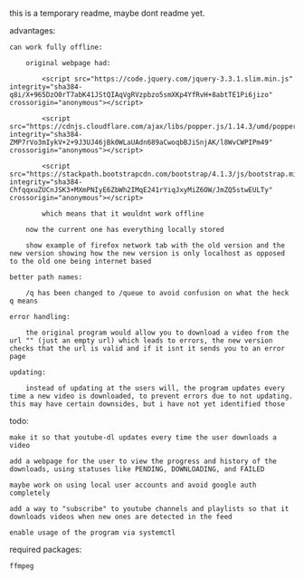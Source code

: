 this is a temporary readme, maybe dont readme yet.

advantages:

    can work fully offline:

        original webpage had:

            <script src="https://code.jquery.com/jquery-3.3.1.slim.min.js" integrity="sha384-q8i/X+965DzO0rT7abK41JStQIAqVgRVzpbzo5smXKp4YfRvH+8abtTE1Pi6jizo" crossorigin="anonymous"></script>

            <script src="https://cdnjs.cloudflare.com/ajax/libs/popper.js/1.14.3/umd/popper.min.js" integrity="sha384-ZMP7rVo3mIykV+2+9J3UJ46jBk0WLaUAdn689aCwoqbBJiSnjAK/l8WvCWPIPm49" crossorigin="anonymous"></script>

            <script src="https://stackpath.bootstrapcdn.com/bootstrap/4.1.3/js/bootstrap.min.js" integrity="sha384-ChfqqxuZUCnJSK3+MXmPNIyE6ZbWh2IMqE241rYiqJxyMiZ6OW/JmZQ5stwEULTy" crossorigin="anonymous"></script>

            which means that it wouldnt work offline

        now the current one has everything locally stored

        show example of firefox network tab with the old version and the new version showing how the new version is only localhost as opposed to the old one being internet based

    better path names:

        /q has been changed to /queue to avoid confusion on what the heck q means

    error handling:

        the original program would allow you to download a video from the url "" (just an empty url) which leads to errors, the new version checks that the url is valid and if it isnt it sends you to an error page

    updating:

        instead of updating at the users will, the program updates every time a new video is downloaded, to prevent errors due to not updating. this may have certain downsides, but i have not yet identified those

todo:

    make it so that youtube-dl updates every time the user downloads a video

    add a webpage for the user to view the progress and history of the downloads, using statuses like PENDING, DOWNLOADING, and FAILED

    maybe work on using local user accounts and avoid google auth completely

    add a way to "subscribe" to youtube channels and playlists so that it downloads videos when new ones are detected in the feed

    enable usage of the program via systemctl

required packages:

    ffmpeg